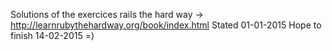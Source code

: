 Solutions of the exercices rails the hard way -> http://learnrubythehardway.org/book/index.html
Stated 01-01-2015 
Hope to finish 14-02-2015 =)
